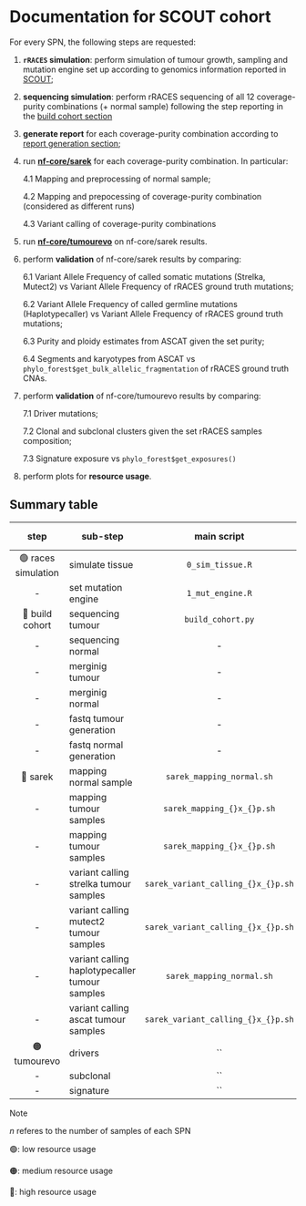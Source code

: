 # Documentation for SCOUT cohort

For every SPN, the following steps are requested:

1. **`rRACES` simulation**: perform simulation of tumour growth, sampling and mutation engine set up according to genomics information reported in [SCOUT](https://caravagnalab.github.io/rRACES/articles/SCOUT.html);
2. **sequencing simulation**: perform rRACES sequencing of all 12 coverage-purity combinations (+ normal sample) following the step reporting in the [build cohort section](https://github.com/caravagnalab/rRACES-examples/blob/main/build_cohorts/README.md)
3. **generate report** for each coverage-purity combination according to [report generation section](https://github.com/caravagnalab/rRACES-examples/blob/main/report/README.md);
4. run **[nf-core/sarek](https://nf-co.re/sarek/3.5.1/)** for each coverage-purity combination. In particular:

    4.1 Mapping and preprocessing of normal sample;

    4.2 Mapping and prepocessing of coverage-purity combination (considered 
    as different runs)

    4.3 Variant calling of coverage-purity combinations
5. run **[nf-core/tumourevo](https://nf-co.re/tumourevo/dev/)** on nf-core/sarek results.
6. perform **validation** of nf-core/sarek results by comparing:
    
    6.1 Variant Allele Frequency of called somatic mutations (Strelka, Mutect2) vs Variant Allele Frequency of rRACES ground truth mutations;

    6.2 Variant Allele Frequency of called germline mutations (Haplotypecaller) vs Variant Allele Frequency of rRACES ground truth mutations;

    6.3 Purity and ploidy estimates from ASCAT given the set purity;

    6.4 Segments and karyotypes from ASCAT vs `phylo_forest$get_bulk_allelic_fragmentation` of rRACES ground truth CNAs.

7. perform **validation** of nf-core/tumourevo results by comparing:

    7.1 Driver mutations;

    7.2 Clonal and subclonal clusters given the set rRACES samples composition;

    7.3 Signature exposure vs `phylo_forest$get_exposures()`

8. perform plots for **resource usage**.

## Summary table

|       step       | sub-step                |   main script   |                  output file                  | expected n of files |
|:----------------:|-------------------------|:---------------:|:---------------------------------------------:|:-------------------:|
| :green_circle: races simulation | simulate tissue         |  `0_sim_tissue.R` |           sample_forest.sff snapshot          |          2          |
| - | set mutation engine     | `1_mut_engine.R`  | phylo_forest.sff cna.rds                      | 1+n                 |
| :red_circle: build cohort     | sequencing tumour       | `build_cohort.py` | purity_{}/../seq_results_SPN{}_t{}.rds        | 3x40                |
| -                | sequencing normal       | -               | purity_1/../seq_results_SPN{}_n{}.rds../      | 1x6                 |
| -                | merginig tumour         | -               | purity_{}/../seq_results_merged_SPN{}_{}x.rds | 3x4                 |
| -                | merginig normal         | -               | purity_1/seq_results_merged_SPN{}_30x.rds     | 1                   |
| -                | fastq tumour generation | -               | purity_{}/t{}_Sample_1.{R1,R2}.fastq.gz       | 3x40x2xn            |
| -                | fastq normal generation | -               | purity_1/n{}_normal_sample.{R1,R2}.fastq.gz   | 6x2                 |
| :red_circle: sarek | mapping normal sample         |  `sarek_mapping_normal.sh` |   normal_sample.recal.cram   |        1            |
| - | mapping tumour samples         |  `sarek_mapping_{}x_{}p.sh` |   {}x_{}p/SPN{}_S{}.recal.cram   |        12xn            |
| - | mapping tumour samples         |  `sarek_mapping_{}x_{}p.sh` |   {}x_{}p/SPN{}_S{}.recal.cram   |        12xn            |
| - | variant calling strelka tumour samples         |  `sarek_variant_calling_{}x_{}p.sh` |   {}x_{}p/SPN{}_S{}.vcf   |        12xn            |
| - | variant calling mutect2 tumour samples         |  `sarek_variant_calling_{}x_{}p.sh` |   {}x_{}p/SPN{}_S{}.vcf   |        12            |
| - | variant calling haplotypecaller tumour samples         |  `sarek_mapping_normal.sh` |   SPN{}_normal_sample.vcf   |        1            |
| - | variant calling ascat tumour samples         |  `sarek_variant_calling_{}x_{}p.sh` |   {}x_{}p/SPN{}_S{}.txt   |        12xn            |
| 🟠 tumourevo | drivers      |  `` |   {}x_{}p/SPN{}_S{}.rds    |        12x2xn            |
| - | subclonal      |  `` |   {}x_{}p/SPN{}_S{}.rds    |        12x2xn            |
| - | signature      |  `` |   {}x_{}p/SPN{}.rds    |        12x2            |

> [!NOTE]
> _n_ referes to the number of samples of each SPN
> 
> 🟢: low resource usage
> 
> 🟠: medium resource usage
> 
> 🔴: high resource usage


